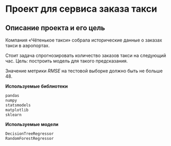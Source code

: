 # Проект для сервиса заказа такси

##  Описание проекта и его цель

Компания «Чётенькое такси» собрала исторические данные о заказах такси в аэропортах. 

Стоит задача спрогнозировать количество заказов такси на следующий час. 
Цель: построить модель для такого предсказания.

Значение метрики *RMSE* на тестовой выборке должно быть не больше 48.

**Используемые библиотеки**

```python 
pandas
numpy
statsmodels
matplotlib
sklearn
```

**Используемые модели**
```python
DecisionTreeRegressor
RandomForestRegressor
```

